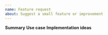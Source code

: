 ```yaml
---
name: Feature request
about: Suggest a small feature or improvement
---
```


**Summary**
**Use case**
**Implementation ideas**
